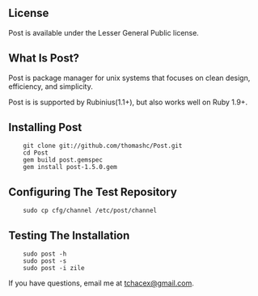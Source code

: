 ## License

Post is available under the Lesser General Public license.

## What Is Post?

Post is package manager for unix systems that focuses on clean design, efficiency, and simplicity.

Post is is supported by Rubinius(1.1+), but also works well on Ruby 1.9+.

## Installing Post

        git clone git://github.com/thomashc/Post.git
        cd Post
        gem build post.gemspec
        gem install post-1.5.0.gem

## Configuring The Test Repository

        sudo cp cfg/channel /etc/post/channel

## Testing The Installation

        sudo post -h
        sudo post -s
        sudo post -i zile

If you have questions, email me at <tchacex@gmail.com>.
